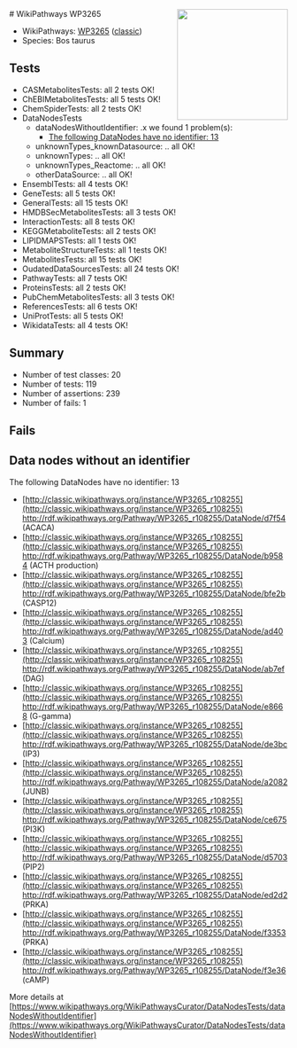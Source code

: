 <img style="float: right; width: 200px" src="https://upload.wikimedia.org/wikipedia/commons/thumb/8/83/Wplogo_with_text_500.png/640px-Wplogo_with_text_500.png" />
# WikiPathways WP3265

* WikiPathways: [WP3265](https://wikipathways.org/pathways/WP3265) ([classic](https://classic.wikipathways.org/instance/WP3265))
* Species: Bos taurus
## Tests
* CASMetabolitesTests: all 2 tests OK!
* ChEBIMetabolitesTests: all 5 tests OK!
* ChemSpiderTests: all 2 tests OK!
* DataNodesTests
    * dataNodesWithoutIdentifier: .x we found 1 problem(s):
        * [The following DataNodes have no identifier: 13](#8792c493)
    * unknownTypes_knownDatasource: .. all OK!
    * unknownTypes: .. all OK!
    * unknownTypes_Reactome: .. all OK!
    * otherDataSource: .. all OK!
* EnsemblTests: all 4 tests OK!
* GeneTests: all 5 tests OK!
* GeneralTests: all 15 tests OK!
* HMDBSecMetabolitesTests: all 3 tests OK!
* InteractionTests: all 8 tests OK!
* KEGGMetaboliteTests: all 2 tests OK!
* LIPIDMAPSTests: all 1 tests OK!
* MetaboliteStructureTests: all 1 tests OK!
* MetabolitesTests: all 15 tests OK!
* OudatedDataSourcesTests: all 24 tests OK!
* PathwayTests: all 7 tests OK!
* ProteinsTests: all 2 tests OK!
* PubChemMetabolitesTests: all 3 tests OK!
* ReferencesTests: all 6 tests OK!
* UniProtTests: all 5 tests OK!
* WikidataTests: all 4 tests OK!


## Summary

* Number of test classes: 20
* Number of tests: 119
* Number of assertions: 239
* Number of fails: 1

## Fails

<a name="8792c493" />

## Data nodes without an identifier

The following DataNodes have no identifier: 13

* [http://classic.wikipathways.org/instance/WP3265_r108255](http://classic.wikipathways.org/instance/WP3265_r108255) http://rdf.wikipathways.org/Pathway/WP3265_r108255/DataNode/d7f54 (ACACA)
* [http://classic.wikipathways.org/instance/WP3265_r108255](http://classic.wikipathways.org/instance/WP3265_r108255) http://rdf.wikipathways.org/Pathway/WP3265_r108255/DataNode/b9584 (ACTH production)
* [http://classic.wikipathways.org/instance/WP3265_r108255](http://classic.wikipathways.org/instance/WP3265_r108255) http://rdf.wikipathways.org/Pathway/WP3265_r108255/DataNode/bfe2b (CASP12)
* [http://classic.wikipathways.org/instance/WP3265_r108255](http://classic.wikipathways.org/instance/WP3265_r108255) http://rdf.wikipathways.org/Pathway/WP3265_r108255/DataNode/ad403 (Calcium)
* [http://classic.wikipathways.org/instance/WP3265_r108255](http://classic.wikipathways.org/instance/WP3265_r108255) http://rdf.wikipathways.org/Pathway/WP3265_r108255/DataNode/ab7ef (DAG)
* [http://classic.wikipathways.org/instance/WP3265_r108255](http://classic.wikipathways.org/instance/WP3265_r108255) http://rdf.wikipathways.org/Pathway/WP3265_r108255/DataNode/e8668 (G-gamma)
* [http://classic.wikipathways.org/instance/WP3265_r108255](http://classic.wikipathways.org/instance/WP3265_r108255) http://rdf.wikipathways.org/Pathway/WP3265_r108255/DataNode/de3bc (IP3)
* [http://classic.wikipathways.org/instance/WP3265_r108255](http://classic.wikipathways.org/instance/WP3265_r108255) http://rdf.wikipathways.org/Pathway/WP3265_r108255/DataNode/a2082 (JUNB)
* [http://classic.wikipathways.org/instance/WP3265_r108255](http://classic.wikipathways.org/instance/WP3265_r108255) http://rdf.wikipathways.org/Pathway/WP3265_r108255/DataNode/ce675 (PI3K)
* [http://classic.wikipathways.org/instance/WP3265_r108255](http://classic.wikipathways.org/instance/WP3265_r108255) http://rdf.wikipathways.org/Pathway/WP3265_r108255/DataNode/d5703 (PIP2)
* [http://classic.wikipathways.org/instance/WP3265_r108255](http://classic.wikipathways.org/instance/WP3265_r108255) http://rdf.wikipathways.org/Pathway/WP3265_r108255/DataNode/ed2d2 (PRKA)
* [http://classic.wikipathways.org/instance/WP3265_r108255](http://classic.wikipathways.org/instance/WP3265_r108255) http://rdf.wikipathways.org/Pathway/WP3265_r108255/DataNode/f3353 (PRKA)
* [http://classic.wikipathways.org/instance/WP3265_r108255](http://classic.wikipathways.org/instance/WP3265_r108255) http://rdf.wikipathways.org/Pathway/WP3265_r108255/DataNode/f3e36 (cAMP)


More details at [https://www.wikipathways.org/WikiPathwaysCurator/DataNodesTests/dataNodesWithoutIdentifier](https://www.wikipathways.org/WikiPathwaysCurator/DataNodesTests/dataNodesWithoutIdentifier)

